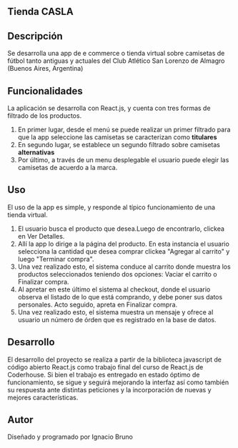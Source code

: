 ## Tienda CASLA ##

## Descripción ##
Se desarrolla una app de e commerce o tienda virtual sobre camisetas de fútbol tanto antiguas y actuales del Club Atlético San Lorenzo de Almagro (Buenos Aires, Argentina)

## Funcionalidades ##
La aplicación se desarrolla con React.js, y cuenta con tres formas de filtrado de los productos.
	
1. En primer lugar, desde el menú se puede realizar un primer filtrado para que la app seleccione las camisetas se caracterizan como **titulares**
2. En segundo lugar, se establece un segundo filtrado sobre camisetas **alternativas**
3. Por último, a través de un menu desplegable el usuario puede elegir las camisetas de acuerdo a la marca.

## Uso ##
El uso de la app es simple, y responde al típico funcionamiento de una tienda virtual.


1. El usuario busca el producto que desea.Luego de encontrarlo, clickea en Ver Detalles.
2. Allí la app lo dirige a la página del producto. En esta instancia el usuario selecciona la cantidad que desea comprar clickea "Agregar al carrito" y luego "Terminar compra".
3. Una vez realizado esto, el sistema conduce al carrito donde muestra los productos seleccionados teniendo dos opciones: Vaciar el carrito o Finalizar compra.
4. Al apretar en este último el sistema al checkout, donde el usuario observa el listado de lo que está comprando, y debe poner sus datos personales. Acto seguido, apreta en Finalizar compra.
5. Una vez realizado esto, el sistema muestra un mensaje y ofrece al usuario un número de órden que es registrado en la base de datos.

## Desarrollo ##
El desarrollo del proyecto se realiza a partir de la biblioteca javascript de código abierto React.js como trabajo final del curso de React.js de Coderhouse.
Si bien el trabajo es entregado en estado óptimo de funcionamiento, se sigue y seguirá mejorando la interfaz así como también su respuesta ante distintas peticiones y la incorporación de nuevas y mejores características.

## Autor ##
Diseñado y programado por Ignacio Bruno